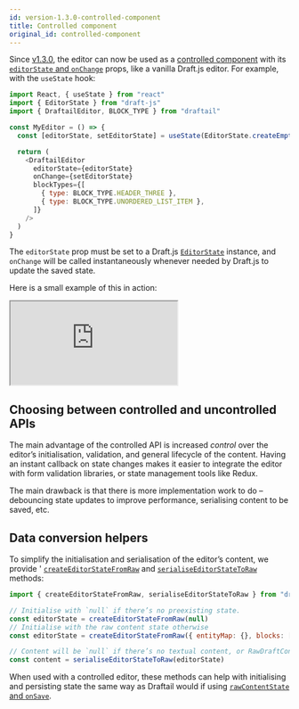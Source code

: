 ```yaml
---
id: version-1.3.0-controlled-component
title: Controlled component
original_id: controlled-component
---
```


Since [v1.3.0](/blog/2019/08/15/draftail-v1-3-0-community-improvements-beyond-wagtail), the editor can now be used as a [controlled component](https://reactjs.org/docs/forms.html#controlled-components) with its [`editorState` and `onChange`](API.md#editorstate-and-onchange) props, like a vanilla Draft.js editor. For example, with the `useState` hook:

```js
import React, { useState } from "react"
import { EditorState } from "draft-js"
import { DraftailEditor, BLOCK_TYPE } from "draftail"

const MyEditor = () => {
  const [editorState, setEditorState] = useState(EditorState.createEmpty())

  return (
    <DraftailEditor
      editorState={editorState}
      onChange={setEditorState}
      blockTypes={[
        { type: BLOCK_TYPE.HEADER_THREE },
        { type: BLOCK_TYPE.UNORDERED_LIST_ITEM },
      ]}
    />
  )
}
```

The `editorState` prop must be set to a Draft.js [`EditorState`](ContentStorage.md#editorstate-vs-contentstate) instance, and `onChange` will be called instantaneously whenever needed by Draft.js to update the saved state.

Here is a small example of this in action:

<iframe src="https://demo.draftail.org/storybook/iframe.html?id=docs--controlled-component" class="iframe iframe--docs-200"></iframe>

## Choosing between controlled and uncontrolled APIs

The main advantage of the controlled API is increased _control_ over the editor’s initialisation, validation, and general lifecycle of the content. Having an instant callback on state changes makes it easier to integrate the editor with form validation libraries, or state management tools like Redux.

The main drawback is that there is more implementation work to do – debouncing state updates to improve performance, serialising content to be saved, etc.

## Data conversion helpers

To simplify the initialisation and serialisation of the editor’s content, we provide '
[`createEditorStateFromRaw`](API.md#createeditorstatefromraw) and [`serialiseEditorStateToRaw`](API.md#serialiseeditorstatetoraw) methods:

```js
import { createEditorStateFromRaw, serialiseEditorStateToRaw } from "draftail"

// Initialise with `null` if there’s no preexisting state.
const editorState = createEditorStateFromRaw(null)
// Initialise with the raw content state otherwise
const editorState = createEditorStateFromRaw({ entityMap: {}, blocks: [] })

// Content will be `null` if there’s no textual content, or RawDraftContentState otherwise.
const content = serialiseEditorStateToRaw(editorState)
```

When used with a controlled editor, these methods can help with initialising and persisting state the same way as Draftail would if using [`rawContentState` and `onSave`](API.md#rawcontentstate-and-onsave).
